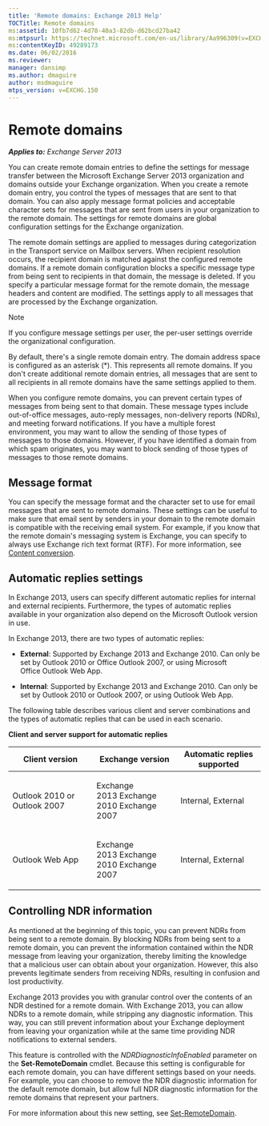 ```yaml
---
title: 'Remote domains: Exchange 2013 Help'
TOCTitle: Remote domains
ms:assetid: 10fb7d62-4d78-40a3-82db-d62bcd27ba42
ms:mtpsurl: https://technet.microsoft.com/en-us/library/Aa996309(v=EXCHG.150)
ms:contentKeyID: 49289173
ms.date: 06/02/2016
ms.reviewer: 
manager: dansimp
ms.author: dmaguire
author: msdmaguire
mtps_version: v=EXCHG.150
---
```


# Remote domains

_**Applies to:** Exchange Server 2013_

You can create remote domain entries to define the settings for message transfer between the Microsoft Exchange Server 2013 organization and domains outside your Exchange organization. When you create a remote domain entry, you control the types of messages that are sent to that domain. You can also apply message format policies and acceptable character sets for messages that are sent from users in your organization to the remote domain. The settings for remote domains are global configuration settings for the Exchange organization.

The remote domain settings are applied to messages during categorization in the Transport service on Mailbox servers. When recipient resolution occurs, the recipient domain is matched against the configured remote domains. If a remote domain configuration blocks a specific message type from being sent to recipients in that domain, the message is deleted. If you specify a particular message format for the remote domain, the message headers and content are modified. The settings apply to all messages that are processed by the Exchange organization.

> [!NOTE]
> If you configure message settings per user, the per-user settings override the organizational configuration.

By default, there's a single remote domain entry. The domain address space is configured as an asterisk (\*). This represents all remote domains. If you don't create additional remote domain entries, all messages that are sent to all recipients in all remote domains have the same settings applied to them.

When you configure remote domains, you can prevent certain types of messages from being sent to that domain. These message types include out-of-office messages, auto-reply messages, non-delivery reports (NDRs), and meeting forward notifications. If you have a multiple forest environment, you may want to allow the sending of those types of messages to those domains. However, if you have identified a domain from which spam originates, you may want to block sending of those types of messages to those remote domains.

## Message format

You can specify the message format and the character set to use for email messages that are sent to remote domains. These settings can be useful to make sure that email sent by senders in your domain to the remote domain is compatible with the receiving email system. For example, if you know that the remote domain's messaging system is Exchange, you can specify to always use Exchange rich text format (RTF). For more information, see [Content conversion](content-conversion-exchange-2013-help.md).

## Automatic replies settings

In Exchange 2013, users can specify different automatic replies for internal and external recipients. Furthermore, the types of automatic replies available in your organization also depend on the Microsoft Outlook version in use.

In Exchange 2013, there are two types of automatic replies:

- **External**: Supported by Exchange 2013 and Exchange 2010. Can only be set by Outlook 2010 or Office Outlook 2007, or using Microsoft Office Outlook Web App.

- **Internal**: Supported by Exchange 2013 and Exchange 2010. Can only be set by Outlook 2010 or Outlook 2007, or using Outlook Web App.

The following table describes various client and server combinations and the types of automatic replies that can be used in each scenario.

**Client and server support for automatic replies**

<table>
<colgroup>
<col style="width: 33%" />
<col style="width: 33%" />
<col style="width: 33%" />
</colgroup>
<thead>
<tr class="header">
<th>Client version</th>
<th>Exchange version</th>
<th>Automatic replies supported</th>
</tr>
</thead>
<tbody>
<tr class="odd">
<td><p>Outlook 2010 or Outlook 2007</p></td>
<td><p>Exchange 2013 Exchange 2010 Exchange 2007</p></td>
<td><p>Internal, External</p></td>
</tr>
<tr class="even">
<td><p>Outlook Web App</p></td>
<td><p>Exchange 2013 Exchange 2010 Exchange 2007</p></td>
<td><p>Internal, External</p></td>
</tr>
</tbody>
</table>

## Controlling NDR information

As mentioned at the beginning of this topic, you can prevent NDRs from being sent to a remote domain. By blocking NDRs from being sent to a remote domain, you can prevent the information contained within the NDR message from leaving your organization, thereby limiting the knowledge that a malicious user can obtain about your organization. However, this also prevents legitimate senders from receiving NDRs, resulting in confusion and lost productivity.

Exchange 2013 provides you with granular control over the contents of an NDR destined for a remote domain. With Exchange 2013, you can allow NDRs to a remote domain, while stripping any diagnostic information. This way, you can still prevent information about your Exchange deployment from leaving your organization while at the same time providing NDR notifications to external senders.

This feature is controlled with the *NDRDiagnosticInfoEnabled* parameter on the **Set-RemoteDomain** cmdlet. Because this setting is configurable for each remote domain, you can have different settings based on your needs. For example, you can choose to remove the NDR diagnostic information for the default remote domain, but allow full NDR diagnostic information for the remote domains that represent your partners.

For more information about this new setting, see [Set-RemoteDomain](https://technet.microsoft.com/en-us/library/aa997857\(v=exchg.150\)).
